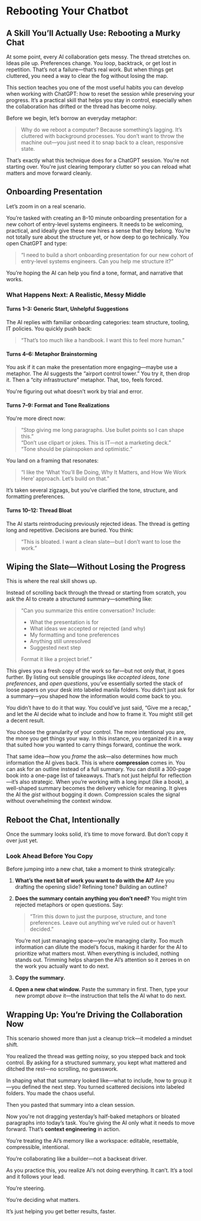 # Rebooting Your Chatbot

## A Skill You’ll Actually Use: Rebooting a Murky Chat

At some point, every AI collaboration gets messy. The thread stretches on. Ideas pile up. Preferences change. You loop, backtrack, or get lost in repetition. That’s not a failure—that’s real work. But when things get cluttered, you need a way to clear the fog without losing the map.

This section teaches you one of the most useful habits you can develop when working with ChatGPT: how to reset the session while preserving your progress. It’s a practical skill that helps you stay in control, especially when the collaboration has drifted or the thread has become noisy.

Before we begin, let’s borrow an everyday metaphor:

> Why do we reboot a computer?
> Because something’s lagging. It’s cluttered with background processes. You don’t want to throw the machine out—you just need it to snap back to a clean, responsive state.

That’s exactly what this technique does for a ChatGPT session. You're not starting over. You're just clearing temporary clutter so you can reload what matters and move forward cleanly.

## Onboarding Presentation

Let’s zoom in on a real scenario.

You’re tasked with creating an 8–10 minute onboarding presentation for a new cohort of entry-level systems engineers. It needs to be welcoming, practical, and ideally give these new hires a sense that they belong. You’re not totally sure about the structure yet, or how deep to go technically. You open ChatGPT and type:

> “I need to build a short onboarding presentation for our new cohort of entry-level systems engineers. Can you help me structure it?”

You’re hoping the AI can help you find a tone, format, and narrative that works.

### What Happens Next: A Realistic, Messy Middle

#### Turns 1–3: Generic Start, Unhelpful Suggestions

The AI replies with familiar onboarding categories: team structure, tooling, IT policies. You quickly push back:

> “That’s too much like a handbook. I want this to feel more human.”

#### Turns 4–6: Metaphor Brainstorming

You ask if it can make the presentation more engaging—maybe use a metaphor. The AI suggests the “airport control tower.” You try it, then drop it. Then a “city infrastructure” metaphor. That, too, feels forced.

You're figuring out what doesn’t work by trial and error.

#### Turns 7–9: Format and Tone Realizations

You're more direct now:

> “Stop giving me long paragraphs. Use bullet points so I can shape this.”<br>
> “Don’t use clipart or jokes. This is IT—not a marketing deck.”<br>
> “Tone should be plainspoken and optimistic.”<br>

You land on a framing that resonates:

> “I like the ‘What You’ll Be Doing, Why It Matters, and How We Work Here’ approach. Let’s build on that.”

It’s taken several zigzags, but you’ve clarified the tone, structure, and formatting preferences.

#### Turns 10–12: Thread Bloat

The AI starts reintroducing previously rejected ideas. The thread is getting long and repetitive. Decisions are buried. You think:

> “This is bloated. I want a clean slate—but I don’t want to lose the work.”

## Wiping the Slate—Without Losing the Progress

This is where the real skill shows up.

Instead of scrolling back through the thread or starting from scratch, you ask the AI to create a structured summary—something like:

> “Can you summarize this entire conversation? Include:
>
> * What the presentation is for
> * What ideas we accepted or rejected (and why)
> * My formatting and tone preferences
> * Anything still unresolved
> * Suggested next step
>
> Format it like a project brief.”

This gives you a fresh copy of the work so far—but not only that, it goes further. By listing out sensible groupings like *accepted ideas*, *tone preferences*, and *open questions*, you’ve essentially sorted the stack of loose papers on your desk into labeled manila folders. You didn’t just ask for a summary—you shaped how the information would come back to you.

You didn’t have to do it that way. You could’ve just said, “Give me a recap,” and let the AI decide what to include and how to frame it. You might still get a decent result.

You choose the granularity of your control. The more intentional you are, the more you get things your way. In this instance, you organized it in a way that suited how you wanted to carry things forward, continue the work.

That same idea—how you *frame* the ask—also determines how much information the AI gives back. This is where **compression** comes in. You can ask for an outline instead of a full summary. You can distill a 300-page book into a one-page list of takeaways. That’s not just helpful for reflection—it’s also strategic. When you’re working with a long input (like a book), a well-shaped summary becomes the delivery vehicle for meaning. It gives the AI the *gist* without bogging it down. Compression scales the signal without overwhelming the context window.

## Reboot the Chat, Intentionally

Once the summary looks solid, it’s time to move forward. But don’t copy it over just yet.

### Look Ahead Before You Copy

Before jumping into a new chat, take a moment to think strategically:

1. **What’s the next bit of work you want to do with the AI?**
   Are you drafting the opening slide? Refining tone? Building an outline?

2. **Does the summary contain anything you don’t need?**
   You might trim rejected metaphors or open questions. Say:

   > “Trim this down to just the purpose, structure, and tone preferences. Leave out anything we’ve ruled out or haven’t decided.”

   You’re not just managing space—you’re managing clarity. Too much information can dilute the model’s focus, making it harder for the AI to prioritize what matters most. When everything is included, nothing stands out. Trimming helps sharpen the AI’s attention so it zeroes in on the work you actually want to do next.

3. **Copy the summary.**

4. **Open a new chat window.**
   Paste the summary in first. Then, type your new prompt *above* it—the instruction that tells the AI what to do next.

## Wrapping Up: You’re Driving the Collaboration Now

This scenario showed more than just a cleanup trick—it modeled a mindset shift.

You realized the thread was getting noisy, so you stepped back and took control. By asking for a structured summary, you kept what mattered and ditched the rest—no scrolling, no guesswork.

In shaping what that summary looked like—what to include, how to group it—you defined the next step. You turned scattered decisions into labeled folders. You made the chaos useful.

Then you pasted that summary into a clean session.

Now you're not dragging yesterday’s half-baked metaphors or bloated paragraphs into today’s task. You’re giving the AI only what it needs to move forward. That’s **context engineering** in action.

You’re treating the AI’s memory like a workspace: editable, resettable, compressible, intentional.

You’re collaborating like a builder—not a backseat driver.

As you practice this, you realize AI’s not doing everything. It can’t. It’s a tool and it follows your lead.

You’re steering.

You’re deciding what matters.

It’s just helping you get better results, faster.
